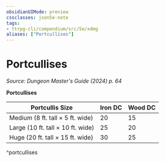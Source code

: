 ```yaml
---
obsidianUIMode: preview
cssclasses: json5e-note
tags:
- ttrpg-cli/compendium/src/5e/xdmg
aliases: ["Portcullises"]
---
```

# Portcullises
*Source: Dungeon Master's Guide (2024) p. 64* 

**Portcullises**

| Portcullis Size | Iron DC | Wood DC |
|-----------------|---------|---------|
| Medium (8 ft. tall × 5 ft. wide) | 20 | 15 |
| Large (10 ft. tall × 10 ft. wide) | 25 | 20 |
| Huge (20 ft. tall × 15 ft. wide) | 30 | 25 |
^portcullises